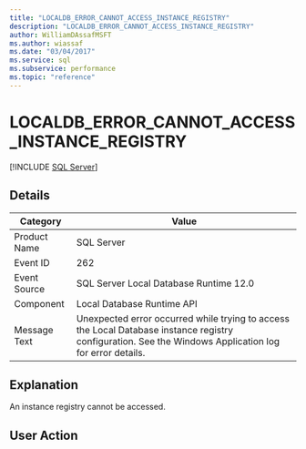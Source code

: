 ```yaml
---
title: "LOCALDB_ERROR_CANNOT_ACCESS_INSTANCE_REGISTRY"
description: "LOCALDB_ERROR_CANNOT_ACCESS_INSTANCE_REGISTRY"
author: WilliamDAssafMSFT
ms.author: wiassaf
ms.date: "03/04/2017"
ms.service: sql
ms.subservice: performance
ms.topic: "reference"
---
```

# LOCALDB_ERROR_CANNOT_ACCESS_INSTANCE_REGISTRY
 [!INCLUDE [SQL Server](../../includes/applies-to-version/sqlserver.md)]
    
## Details  
  
|Category|Value|  
|-|-|  
|Product Name|SQL Server|  
|Event ID|262|  
|Event Source|SQL Server Local Database Runtime 12.0|  
|Component|Local Database Runtime API|  
|Message Text|Unexpected error occurred while trying to access the Local Database instance registry configuration. See the Windows Application log for error details.|  
  
## Explanation  
 An instance registry cannot be accessed.  
  
## User Action  
  
